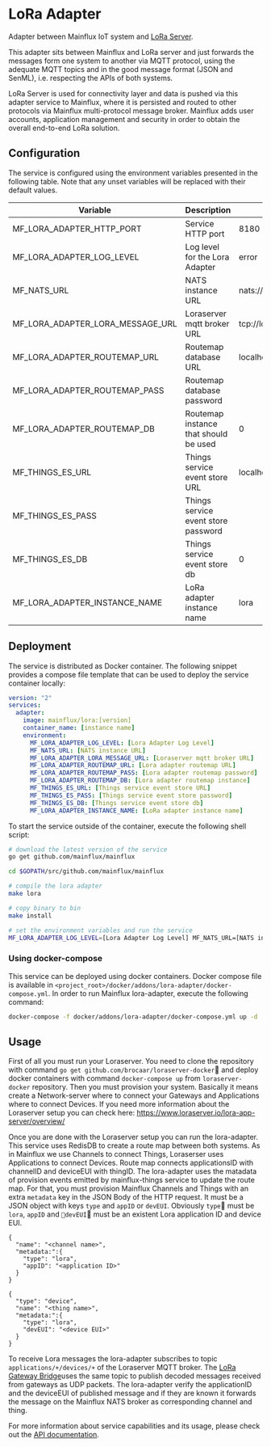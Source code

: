 # LoRa Adapter
Adapter between Mainflux IoT system and [LoRa Server](https://github.com/brocaar/loraserver).

This adapter sits between Mainflux and LoRa server and just forwards the messages form one system to another via MQTT protocol, using the adequate MQTT topics and in the good message format (JSON and SenML), i.e. respecting the APIs of both systems.

LoRa Server is used for connectivity layer and data is pushed via this adapter service to Mainflux, where it is persisted and routed to other protocols via Mainflux multi-protocol message broker. Mainflux adds user accounts, application management and security in order to obtain the overall end-to-end LoRa solution.

## Configuration

The service is configured using the environment variables presented in the
following table. Note that any unset variables will be replaced with their
default values.

| Variable                         | Description                           | Default               |
|----------------------------------|---------------------------------------|-----------------------|
| MF_LORA_ADAPTER_HTTP_PORT        | Service HTTP port                     | 8180                  |
| MF_LORA_ADAPTER_LOG_LEVEL        | Log level for the Lora Adapter        | error                 |
| MF_NATS_URL                      | NATS instance URL                     | nats://localhost:4222 |
| MF_LORA_ADAPTER_LORA_MESSAGE_URL | Loraserver mqtt broker URL            | tcp://localhost:1883  |
| MF_LORA_ADAPTER_ROUTEMAP_URL     | Routemap database URL                 | localhost:6379        |
| MF_LORA_ADAPTER_ROUTEMAP_PASS    | Routemap database password            |                       |
| MF_LORA_ADAPTER_ROUTEMAP_DB      | Routemap instance that should be used | 0                     |
| MF_THINGS_ES_URL                 | Things service event store URL        | localhost:6379        |
| MF_THINGS_ES_PASS                | Things service event store password   |                       |
| MF_THINGS_ES_DB                  | Things service event store db         | 0                     |
| MF_LORA_ADAPTER_INSTANCE_NAME    | LoRa adapter instance name            | lora                  |

## Deployment

The service is distributed as Docker container. The following snippet provides
a compose file template that can be used to deploy the service container locally:

```yaml
version: "2"
services:
  adapter:
    image: mainflux/lora:[version]
    container_name: [instance name]
    environment:
      MF_LORA_ADAPTER_LOG_LEVEL: [Lora Adapter Log Level]
      MF_NATS_URL: [NATS instance URL]
      MF_LORA_ADAPTER_LORA_MESSAGE_URL: [Loraserver mqtt broker URL]
      MF_LORA_ADAPTER_ROUTEMAP_URL: [Lora adapter routemap URL]
      MF_LORA_ADAPTER_ROUTEMAP_PASS: [Lora adapter routemap password]
      MF_LORA_ADAPTER_ROUTEMAP_DB: [Lora adapter routemap instance]
      MF_THINGS_ES_URL: [Things service event store URL]
      MF_THINGS_ES_PASS: [Things service event store password]
      MF_THINGS_ES_DB: [Things service event store db]
      MF_LORA_ADAPTER_INSTANCE_NAME: [LoRa adapter instance name]
```

To start the service outside of the container, execute the following shell script:

```bash
# download the latest version of the service
go get github.com/mainflux/mainflux

cd $GOPATH/src/github.com/mainflux/mainflux

# compile the lora adapter
make lora

# copy binary to bin
make install

# set the environment variables and run the service
MF_LORA_ADAPTER_LOG_LEVEL=[Lora Adapter Log Level] MF_NATS_URL=[NATS instance URL] MF_LORA_ADAPTER_LORA_MESSAGE_URL=[Loraserver mqtt broker URL] MF_LORA_ADAPTER_ROUTEMAP_URL=[Lora adapter routemap URL] MF_LORA_ADAPTER_ROUTEMAP_PASS=[Lora adapter routemap password] MF_LORA_ADAPTER_ROUTEMAP_DB=[Lora adapter routemap instance] MF_THINGS_ES_URL=[Things service event store URL] MF_THINGS_ES_PASS=[Things service event store password] MF_THINGS_ES_DB=[Things service event store db] MF_LORA_ADAPTER_INSTANCE_NAME=[LoRa adapter instance name] $GOBIN/mainflux-lora
```

### Using docker-compose

This service can be deployed using docker containers.
Docker compose file is available in `<project_root>/docker/addons/lora-adapter/docker-compose.yml`. In order to run Mainflux lora-adapter, execute the following command:

```bash
docker-compose -f docker/addons/lora-adapter/docker-compose.yml up -d
```

## Usage

First of all you must run your Loraserver. You need to clone the repository with command `go get github.com/brocaar/loraserver-docker` and deploy docker containers with command `docker-compose up` from `loraserver-docker` repository.
Then you must provision your system. Basically it means create a Network-server where to connect your Gateways and Applications where to connect Devices. If you need more information about the Loraserver setup you can check here: https://www.loraserver.io/lora-app-server/overview/

Once you are done with the Loraserver setup you can run the lora-adapter. This service uses RedisDB to create a route map between both systems. As in Mainflux we use Channels to connect Things, Loraserser uses Applications to connect Devices. Route map connects applicationsID with channelID and deviceEUI with thingID.
The lora-adapter uses the matadata of provision events emitted by mainflux-things service to update the route map.
For that, you must provision Mainflux Channels and Things with an extra `metadata` key in the JSON Body of the HTTP request. It must be a JSON object with keys `type` and `appID` or `devEUI`. Obviously `type` must be `lora`, `appID` and `devEUI` must be an existent Lora application ID and device EUI.

```
{
  "name": "<channel name>",
  "metadata:":{
    "type": "lora",
    "appID": "<application ID>"
  }
}

```
```
{
  "type": "device",
  "name": "<thing name>",
  "metadata:":{
    "type": "lora",
    "devEUI": "<device EUI>"
  }
}
```

To receive Lora messages the lora-adapter subscribes to topic `applications/+/devices/+` of the Loraserver MQTT broker. The [LoRa Gateway Bridge](https://www.loraserver.io/lora-gateway-bridge/overview/)uses the same topic to publish decoded messages received from gateways as UDP packets. The lora-adapter verify the applicationID and the deviceEUI of published message and if they are known it forwards the message on the Mainflux NATS broker as corresponding channel and thing.


For more information about service capabilities and its usage, please check out
the [API documentation](swagger.yaml).
